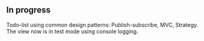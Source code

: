## In progress 
Todo-list using common design patterns: Publish-subscribe, MVC, Strategy.
The view now is in test mode using console logging.